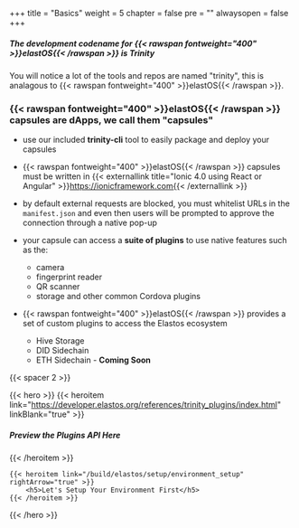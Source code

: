 +++
title = "Basics"
weight = 5
chapter = false
pre = ""
alwaysopen = false
+++

##### The development codename for {{< rawspan fontweight="400" >}}elastOS{{< /rawspan >}} is **Trinity**

You will notice a lot of the tools and repos are named "trinity", this is analagous to {{< rawspan fontweight="400" >}}elastOS{{< /rawspan >}}.

### {{< rawspan fontweight="400" >}}elastOS{{< /rawspan >}} capsules are dApps, we call them **"capsules"**

- use our included **trinity-cli** tool to easily package and deploy your capsules  

- {{< rawspan fontweight="400" >}}elastOS{{< /rawspan >}} capsules must be written in {{< externallink title="Ionic 4.0 using React or Angular" >}}https://ionicframework.com{{< /externallink >}}

- by default external requests are blocked, you must whitelist URLs in the `manifest.json` and even then users will be prompted to approve the connection through a native pop-up

- your capsule can access a **suite of plugins** to use native features such as the:
    
    - camera
    - fingerprint reader
    - QR scanner
    - storage and other common Cordova plugins
    
- {{< rawspan fontweight="400" >}}elastOS{{< /rawspan >}} provides a set of custom plugins to access the Elastos ecosystem

    - Hive Storage
    - DID Sidechain
    - ETH Sidechain - **Coming Soon**

{{< spacer 2 >}}

{{< hero >}}
    {{< heroitem link="https://developer.elastos.org/references/trinity_plugins/index.html" linkBlank="true" >}}
            <h5>Preview the Plugins API Here</h5>
        {{< /heroitem >}}

    {{< heroitem link="/build/elastos/setup/environment_setup" rightArrow="true" >}}
        <h5>Let's Setup Your Environment First</h5>
    {{< /heroitem >}}
{{< /hero >}}
